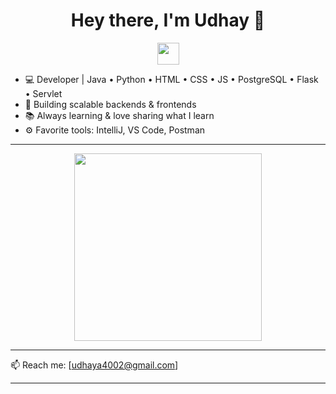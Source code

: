 <h1 align="center">Hey there, I'm Udhay 👋</h1>

<p align="center">
  <img src="https://media.giphy.com/media/hvRJCLFzcasrR4ia7z/giphy.gif" width="35" />
</p>

- 💻 Developer | Java • Python • HTML • CSS • JS • PostgreSQL • Flask • Servlet
- 🚀 Building scalable backends & frontends  
- 📚 Always learning & love sharing what I learn  
- ⚙️ Favorite tools: IntelliJ, VS Code, Postman  


---

<p align="center">
  <img src="https://media.giphy.com/media/qgQUggAC3Pfv687qPC/giphy.gif" width="300" />
</p>

---

📫 Reach me: [udhaya4002@gmail.com] 

---


<!---
Foxranger02/Foxranger02 is a ✨ special ✨ repository because its `README.md` (this file) appears on your GitHub profile.
You can click the Preview link to take a look at your changes.
--->
